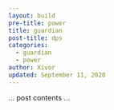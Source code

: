 ```yaml
---
layout: build
pre-title: power
title: guardian
post-title: dps
categories:
  - guardian
  - power
author: Xivor
updated: September 11, 2020
---
```


… post contents …